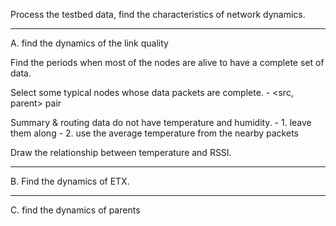 Process the testbed data, find the characteristics of network dynamics.

***************************************************************************
A. find the dynamics of the link quality

Find the periods when most of the nodes are alive to have a complete set of
data.

Select some typical nodes whose data packets are complete. 
	- <src, parent> pair
	
Summary & routing data do not have temperature and humidity. 
	- 1. leave them along
	- 2. use the average temperature from the nearby packets
	
Draw the relationship between temperature and RSSI.

*****************************************************************************
B. Find the dynamics of ETX.

*****************************************************************************
C. find the dynamics of parents

